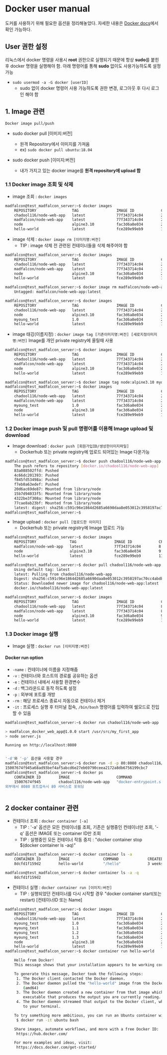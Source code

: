# Docker user manual

도커를 사용하기 위해 필요한 옵션을 정리해놓았다. 자세한 내용은 [Docker docs](https://docs.docker.com/)에서 확인 가능하다.



##  User 권한 설정

리눅스에서 docker 명령을 사용시 **root** 권한으로 실행되기 때문에 항상 **sudo**를 붙힌 후 docker 명령을 실행해야 함. 아래 명령어를 통해 **sudo** 없이도 사용가능하도록 설정 가능

 - `sudo usermod -a -G docker [userID]`
   - sudo 없이 docker 명령어 사용 가능하도록 권한 변경, 로그아웃 후 다시 로그인 해야 함



## 1. Image 관련

`Docker image pull/push`

 - sudo docker pull [이미지:버전] 
   - 원격 Repository에서 이미지를 가져옴
   - ex) `sudo docker pull ubuntu:18.04`
 - sudo docker push [이미지:버전]

   - 내가 가지고 있는 docker image를 **원격 repository에 upload 함**

### 1.1 Docker image 조회 및 삭제

 - image 조회 : `docker images`

```bash
madfalcon@test_madfalcon_server:~$ docker images
	REPOSITORY                TAG                 IMAGE ID            CREATED             SIZE
	chadool116/node-web-app   latest              77f343714c04        2 weeks ago         109MB
	madfalcon/node-web-app    latest              77f343714c04        2 weeks ago         109MB
	node                      alpine3.10          fac3d6a8e034        2 weeks ago         106MB
	hello-world               latest              fce289e99eb9        11 months ago       1.84kB
```

 - image 삭제 : `docker image rm [이미지명:버전]`
   - TIP : image 삭제 전 관련된 컨테이너들을 삭제 해주어야 함

```bash
madfalcon@test_madfalcon_server:~$ docker images
	REPOSITORY                TAG                 IMAGE ID            CREATED             SIZE
	chadool116/node-web-app   latest              77f343714c04        2 weeks ago         109MB
	madfalcon/node-web-app    latest              77f343714c04        2 weeks ago         109MB
	node                      alpine3.10          fac3d6a8e034        2 weeks ago         106MB
	hello-world               latest              fce289e99eb9        11 months ago       1.84kB

madfalcon@test_madfalcon_server:~$ docker image rm madfalcon/node-web-app:latest 
	Untagged: madfalcon/node-web-app:latest

madfalcon@test_madfalcon_server:~$ docker images
	REPOSITORY                TAG                 IMAGE ID            CREATED             SIZE
	chadool116/node-web-app   latest              77f343714c04        2 weeks ago         109MB
	node                      alpine3.10          fac3d6a8e034        2 weeks ago         106MB
	myoung_test               1.0                 fac3d6a8e034        2 weeks ago         106MB
	hello-world               latest              fce289e99eb9        11 months ago       1.84kB
```

 - image 태깅(이름지정) : `docker image tag [기존이미지명:버전] [새로지정이미지명:버전]` Image를 개인 private registry에 올릴때 사용

```bash
madfalcon@test_madfalcon_server:~$ docker images
	REPOSITORY                TAG                 IMAGE ID            CREATED             SIZE
	chadool116/node-web-app   latest              77f343714c04        2 weeks ago         109MB
	madfalcon/node-web-app    latest              77f343714c04        2 weeks ago         109MB
	node                      alpine3.10          fac3d6a8e034        2 weeks ago         106MB
	hello-world               latest              fce289e99eb9        11 months ago       1.84kB

madfalcon@test_madfalcon_server:~$ docker image tag node:alpine3.10 myoung_test:1.0
madfalcon@test_madfalcon_server:~$ docker images
	REPOSITORY                TAG                 IMAGE ID            CREATED             SIZE
	chadool116/node-web-app   latest              77f343714c04        2 weeks ago         109MB
	madfalcon/node-web-app    latest              77f343714c04        2 weeks ago         109MB
	myoung_test               1.0                 fac3d6a8e034        2 weeks ago         106MB
	node                      alpine3.10          fac3d6a8e034        2 weeks ago         106MB
	hello-world               latest              fce289e99eb9        11 months ago       1.84kB
```

### 1.2 Docker image push 및 pull 명령어를 이용해 Image upload 및 download

 - Image download : `docker push [회원가입ID/생성한이미지파일]`
   - Dockerhub 또는 private registry에 업로드 되어있는 Image 다운가능

```bash
madfalcon@test_madfalcon_server:~$ docker push chadool116/node-web-app
	The push refers to repository [docker.io/chadool116/node-web-app]
	83a088502ffd: Pushed 
	4c66dc201393: Pushed 
	f845fd53498a: Pushed 
	f7eb0a63edef: Pushed 
	20d6ac69de87: Mounted from library/node 
	15b7d94033f5: Mounted from library/node 
	4322be3f308a: Mounted from library/node 
	77cae8ab23bf: Mounted from library/node 
	latest: digest: sha256:c591c96e1864d2685a6690daa8e053012c3958197ac70cc4abdbd1637447aa18 size: 1990
madfalcon@test_madfalcon_server:~$
```

 - Image upload : `docker pull [업로드한 이미지]`
   - Dockerhub 또는 private registry에 Image 업로드 가능

```bash
madfalcon@test_madfalcon_server:~$ docker images
	REPOSITORY               TAG                 IMAGE ID            CREATED             SIZE
	madfalcon/node-web-app   latest              77f343714c04        8 days ago          109MB
	node                     alpine3.10          fac3d6a8e034        9 days ago          106MB
	hello-world              latest              fce289e99eb9        11 months ago       1.84kB

madfalcon@test_madfalcon_server:~$ docker pull chadool116/node-web-app
	Using default tag: latest
	latest: Pulling from chadool116/node-web-app
	Digest: sha256:c591c96e1864d2685a6690daa8e053012c3958197ac70cc4abdbd1637447aa18
	Status: Downloaded newer image for chadool116/node-web-app:latest
	docker.io/chadool116/node-web-app:latest

madfalcon@test_madfalcon_server:~$ docker images
	REPOSITORY                TAG                 IMAGE ID            CREATED             SIZE
	chadool116/node-web-app   latest              77f343714c04        8 days ago          109MB
	madfalcon/node-web-app    latest              77f343714c04        8 days ago          109MB
	node                      alpine3.10          fac3d6a8e034        9 days ago          106MB
	hello-world               latest              fce289e99eb9        11 months ago       1.84kB
```

### 1.3 Docker image 실행

 - Image 실행 : `docker run [이미지명:버전]`

#### Docker run option

- `-name` : 컨테이너에 이름을 지정해줌
- `-v` : 컨테이너와 호스트의 경로를 공유하는 옵션
- `-e` : 컨테이너 내에서 사용할 환경변수
- `-d` : 백그라운드로 동작 하도록 설정
- `-p` : 외부에 포트를 개방
- `-rm` : 해당 프로세스 종료시 자동으로 컨테이너 제거
- `-it` : 프로세스 실행 후 터미널 접속, `/bin/bash` 명령어를 입력하여 쉘모드로 진입할 수 있음  

```bash
madfalcon@test_madfalcon_server:~$ docker run chadool116/node-web-app

> madfalcon_docker_web_app@1.0.0 start /usr/src/my_first_app
> node server.js

Running on http://localhost:8080


'-d'와 '-p' 옵션을 사용할 경우
madfalcon@test_madfalcon_server:~$ docker run -d -p 80:8080 chadool116/node-web-app
15007674f945a68ad93bef4af5abcd6e27eb69790ceea2172a8db6756199cbc7
madfalcon@test_madfalcon_server:~$ docker ps
    CONTAINER ID        IMAGE                     COMMAND                  CREATED             STATUS              PORTS                            NAMES
    15007674f945        chadool116/node-web-app   "docker-entrypoint.s   5 seconds ago       Up 2 seconds        80/tcp, 0.0.0.0:80->8080/tcp   inspiring_chaplygin
외부에서 8080 포트접속시 80 서비스로 포워딩
	
```



## 2 docker container 관련

 - 컨테이너 조회 : `docker container [-a]`
   - TIP : '-a' 옵션은 모든 컨테이너를 조회, 기존은 실행중인 컨테이너만 조회, '-q' 옵션은 IMAGE 또는 container ID만 조회
   - TIP : 실행중인 모든 컨테이너 작동 중지 : "docker container stop $(docker container ls -aq)"

```bash
madfalcon@test_madfalcon_server:~$ docker container ls -a
	CONTAINER ID        IMAGE               COMMAND             CREATED             STATUS                   PORTS               NAMES
	8dcfd1f159d2        hello-world         "/hello"            3 weeks ago         Exited (0) 3 weeks ago                       nifty_gates

madfalcon@test_madfalcon_server:~$ docker container ls -a -q
	8dcfd1f159d2
```

 - 컨테이너 실행 :  `docker container run [이미지:버전]`
   - TIP : 실행되었던 컨테이너를 다시 시작할 경우 "docker container start(또는 restart) [컨테이너ID 또는 Name]

```bash
madfalcon@test_madfalcon_server:~$ docker images
	REPOSITORY                TAG                 IMAGE ID            CREATED             SIZE
	chadool116/node-web-app   latest              77f343714c04        2 weeks ago         109MB
	myoung_test               1.0                 fac3d6a8e034        2 weeks ago         106MB
	myoung_test               1.1                 fac3d6a8e034        2 weeks ago         106MB
	myoung_test               1.2                 fac3d6a8e034        2 weeks ago         106MB
	myoung_test               1.3                 fac3d6a8e034        2 weeks ago         106MB
	node                      alpine3.10          fac3d6a8e034        2 weeks ago         106MB
	hello-world               latest              fce289e99eb9        11 months ago       1.84kB
madfalcon@test_madfalcon_server:~$ docker container run hello-world

	Hello from Docker!
	This message shows that your installation appears to be working correctly.

	To generate this message, Docker took the following steps:
	 1. The Docker client contacted the Docker daemon.
	 2. The Docker daemon pulled the "hello-world" image from the Docker Hub.
		(amd64)
	 3. The Docker daemon created a new container from that image which runs the
		executable that produces the output you are currently reading.
	 4. The Docker daemon streamed that output to the Docker client, which sent it
		to your terminal.

	To try something more ambitious, you can run an Ubuntu container with:
	 $ docker run -it ubuntu bash

	Share images, automate workflows, and more with a free Docker ID:
	 https://hub.docker.com/

	For more examples and ideas, visit:
	 https://docs.docker.com/get-started/
```



